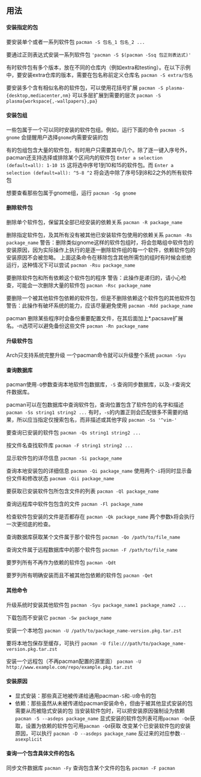 ## 用法
#### 安装指定的包
要安装单个或者一系列软件包
`pacman -S 包名_1 包名_2 ...`

要通过正则表达式安装一系列软件包
`'pacman -S $(pacman -Ssq 包正则表达式)'`

有时软件包有多个版本，放在不同的仓库内（例如extra和testing）。在以下示例中，要安装extra仓库的版本，需要在包名称前定义仓库名
`pacman -S extra/包名`

要安装多个含有相似名称的软件包，可以使用花括号扩展
`pacman -S plasma-{desktop,mediacenter,nm}`
可以多层扩展到需要的层次
`pacman -S plasma{workspace{,-wallpapers},pa}`

#### 安装包组
一些包属于一个可以同时安装的软件包组。例如，运行下面的命令
`pacman -S gnome`
会提醒用户选择`gnome`内需要安装的包

有的包组包含大量的软件包，有时用户只需要其中几个。除了逐一键入序号外，pacman还支持选择或排除某个区间内的软件包
`Enter a selection (default=all): 1-10 15`
这将选中序号1到10和15的软件包。而
`Enter a selection (default=all): ^5-8 ^2`
将会选中除了序号5到8和2之外的所有软件包

想要查看那些包属于gnome组，运行
`pacman -Sg gnome`

#### 删除软件包
删除单个软件包，保留其全部已经安装的依赖关系
`pacman -R package_name`

删除指定软件包，及其所有没有被其他已安装软件包使用的依赖关系
`pacman -Rs package_name`
警告：删除类似gnome这样的软件包组时，将会忽略组中软件包的安装原因，因为实际操作上执行的是逐一删除软件组的每一个软件，依赖软件包的安装原因不会被忽略。
上面这条命令在移除包含其他所需包的组时有时候会拒绝运行，这种情况下可以尝试
`pacman -Rsu package_name`

要删除软件包和所有依赖这个软件包的程序
警告：此操作是递归的，请小心检查，可能会一次删除大量的软件包
`pacman -Rsc package_name`

要删除一个被其他软件包依赖的软件包，但是不删除依赖这个软件包的其他软件包
警告：此操作有破坏系统的能力，应该尽量避免使用
`pacman -Rdd package_name`

pacman 删除某些程序时会备份重要配置文件，在其后面加上*.pacsave扩展名。-n选项可以避免备份这些文件
`pacman -Rn package_name`

#### 升级软件包
Arch只支持系统完整升级
一个pacman命令就可以升级整个系统
`pacman -Syu`

#### 查询数据库
pacman使用`-Q`参数查询本地软件包数据库，`-S` 查询同步数据库，以及`-F`查询文件数据库。

pacman可以在包数据库中查询软件包，查询位置包含了软件包的名字和描述
`pacman -Ss string1 string2 ...`
有时，`-s`的内置正则会匹配很多不需要的结果，所以应当指定仅搜索包名，而非描述或其他字段
`pacman -Ss '^vim-'`

要查询已安装的软件包
`pacman -Qs string1 string2 ...`

按文件名查找软件库
`pacman -F string1 string2 ...`

显示软件包的详尽信息
`pacman -Si package_name`

查询本地安装包的详细信息
`pacman -Qi package_name`
使用两个`-i`将同时显示备份文件和修改状态
`pacmam -Qii package_name`

要获取已安装软件包所包含文件的列表
`pacman -Ql package_name`

查询远程库中软件包包含的文件
`pacman -Fl package_name`

检查软件包安装的文件是否都存在
`pacman -Qk package_name`
两个参数`k`将会执行一次更彻底的检查。

查询数据库获取某个文件属于那个软件包
`pacman -Qo /path/to/file_name`

查询文件属于远程数据库中的那个软件包
`pacman -F /path/to/file_name`

要罗列所有不再作为依赖的软件包
`pacman -Qdt`

要罗列所有明确安装而且不被其他包依赖的软件包
`pacman -Qet`

#### 其他命令
升级系统时安装其他软件包
`pacman -Syu package_name1 package_name2 ...`

下载包而不安装它
`pacman -Sw package_name`

安装一个本地包
`pacman -U /path/to/package_name-version.pkg.tar.zst`

要将本地包保存至缓存，可执行
`pacman -U file:///path/to/package_name-version.pkg.tar.zst`

安装一个远程包（不再pacman配置的源里面）
`pacman -U http://www.example.com/repo/example.pkg.tar.zst`

#### 安装原因
- 显式安装：那些真正地被传递给通用pacman`-S`和`-U`命令的包
- 依赖：那些虽然从未被传递给pacman安装命令，但由于被其他显式安装的包需要从而被隐式安装的包
当安装软件包时，可以把安装原因强制设为依赖
`pacman -S --asdeps package_name`
显式安装的软件包列表可用`pacman -Qe`获取，设置为依赖的软件包可用`pacman -Qd`获取
改变某个已安装软件包的安装原因，可以执行
`pacman -D --asdeps package_name`
反过来的对应参数`--asexplicit`

#### 查询一个包含具体文件的包名
同步文件数据库
`pacman -Fy`
查询包含某个文件的包名
`pacman -F pacman`
